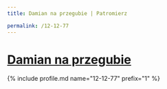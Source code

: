 ```yaml
---
title: Damian na przegubie | Patromierz

permalink: /12-12-77
---
```


# [Damian na przegubie](https://patronite.pl/12-12-77)

{% include profile.md name="12-12-77" prefix="1" %}
